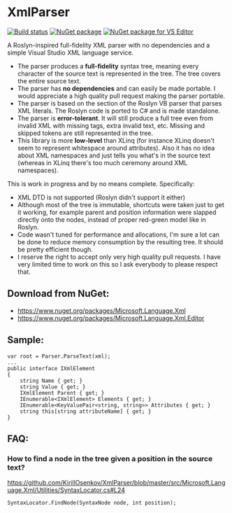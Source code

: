 # XmlParser

[![Build status](https://ci.appveyor.com/api/projects/status/5ur9sv9bp4nr7a3n?svg=true)](https://ci.appveyor.com/project/KirillOsenkov/xmlparser)
[![NuGet package](https://img.shields.io/nuget/v/Microsoft.Language.Xml.svg)](https://nuget.org/packages/Microsoft.Language.Xml)
[![NuGet package for VS Editor](https://img.shields.io/nuget/v/Microsoft.Language.Xml.Editor.svg)](https://nuget.org/packages/Microsoft.Language.Xml.Editor)

A Roslyn-inspired full-fidelity XML parser with no dependencies and a simple Visual Studio XML language service.

 * The parser produces a **full-fidelity** syntax tree, meaning every character of the source text is represented in the tree. The tree covers the entire source text.
 * The parser has **no dependencies** and can easily be made portable. I would appreciate a high quality pull request making the parser portable.
 * The parser is based on the section of the Roslyn VB parser that parses XML literals. The Roslyn code is ported to C# and is made standalone.
 * The parser is **error-tolerant**. It will still produce a full tree even from invalid XML with missing tags, extra invalid text, etc. Missing and skipped tokens are still represented in the tree.
 * This library is more **low-level** than XLinq (for instance XLinq doesn't seem to represent whitespace around attributes). Also it has no idea about XML namespaces and just tells you what's in the source text (whereas in XLinq there's too much ceremony around XML namespaces).

This is work in progress and by no means complete. Specifically:
 * XML DTD is not supported (Roslyn didn't support it either)
 * Although most of the tree is immutable, shortcuts were taken just to get it working, for example parent and position information were slapped directly onto the nodes, instead of proper red-green model like in Roslyn.
 * Code wasn't tuned for performance and allocations, I'm sure a lot can be done to reduce memory consumption by the resulting tree. It should be pretty efficient though.
 * I reserve the right to accept only very high quality pull requests. I have very limited time to work on this so I ask everybody to please respect that.

## Download from NuGet:
 * https://www.nuget.org/packages/Microsoft.Language.Xml
 * https://www.nuget.org/packages/Microsoft.Language.Xml.Editor

## Sample:

```
var root = Parser.ParseText(xml);
...
public interface IXmlElement
{
    string Name { get; }
    string Value { get; }
    IXmlElement Parent { get; }
    IEnumerable<IXmlElement> Elements { get; }
    IEnumerable<KeyValuePair<string, string>> Attributes { get; }
    string this[string attributeName] { get; }
}
```

## FAQ:

### How to find a node in the tree given a position in the source text?
https://github.com/KirillOsenkov/XmlParser/blob/master/src/Microsoft.Language.Xml/Utilities/SyntaxLocator.cs#L24

```
SyntaxLocator.FindNode(SyntaxNode node, int position);
```

